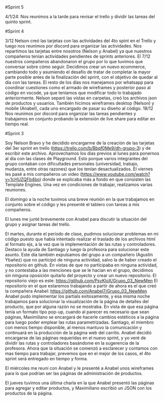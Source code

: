 #Sprint 5

4/1/24: Nos reunimos a la tarde para revisar el trello y dividir las tareas del quinto sprint.


#Sprint 4

3/12 Nelson creó las tarjetas con las actividades del 4to spint en el Trello y luego nos reunimos por discord para organizar las actividades. Nos repartimos las tarjetas entre nosotros (Nelson y Anabel) ya que nuestros compañeros tenían actividades pendientes de sprints anteriores.
El 7/12 nuestros compañeros abandonaron el grupo por lo que tuvimos que conversar sobre cómo seguir.
Decidimos crear un nuevo ecommerce, cambiando todo y asumiendo el desafío de tratar de completar la mayor parte posible antes de la finalización del sprint, con el objetivo de quedar al día con las tareas.
El resto de los días nos manejamos por whatsapp para coordinar cuestiones como el armado de wireframes y posterior paso al código en vscode, ya que teníamos que modificar todo lo trabajado anteriormente. Nelson separó las vistas en carpetas, creó los archivos json de productos y usuarios. También hicimos wireframes desktop (Nelson) y mobile (Anabel), cada uno encargado de pasar su diseño al código.
18/12 Nos reunimos por discord para organizar las tareas pendientes y trabajamos en conjunto probando la extensión de live share para editar en tiempo real. 

#Sprint 3

Soy Nelson Bravo y he decidido encargarme de la creación de las tarjetas del 3er sprint en trello (https://trello.com/b/Bbqf0Me9/dh-grupo-3) y de escribir este archivo.
Aprovechamos los días previos al lunes para ponernos al día con las clases de Playground. Esto porque varios integrantes del grupo contaban con dificultades personales (universidad, trabajo, mudanza, entre otras razones) que los tenían desactualizados. El viernes les pasé a mis compañeros un video (https://www.youtube.com/watch?v=1cHUZQFb4bo) donde se explicaba más a fondo en que consisten las Template Engines.
Una vez en condiciones de trabajar, realizamos varias reuniones.

El domingo a la noche tuvimos una breve reunión en la que trabajamos en conjunto sobre el código y les presenté el tablero con tareas a mis compañeros.

El lunes me junté brevemente con Anabel para discutir la situación del grupo y asignar tareas del trello.

El martes, durante el período de clase, pudimos solucionar problemas en mi código puesto que había intentado realizar el traslado de los archivos html al formato ejs, a la vez que la implementación de las rutas y controladores. Destaco la ayuda de Santiago y luego la profesora para solucionar este asunto. Este día también expulsamos del grupo a un compañero (Agustín Ybañez) que no participó de ninguna actividad, salvo la de haber creado el repositorio en github. En vistas de que no participaba en ninguna actividad, y no contestaba a las menciones que se le hacían en el grupo, decidimos sin ninguna oposición quitarlo del proyecto y crear un nuevo repositorio.
El repositorio viejo es este: https://github.com/PsyKloX/Grupo_03_NewMen
El repositorio en el que estaremos trabajando a partir de ahora es el que creó la compañera Anabel: https://github.com/Anabel7/Grupo_03_NewMen
Anabel pudo implementar los partials exitosamente, y esa misma noche trabajamos para solucionar la visualización de la página de detalles del producto, que por alguna razón no se mostraba. En vista de que esa página tenía un formato tipo pop-up, cuando al parecer es necesario que sean páginas, Maximiliano se encargará de hacerle cambios estéticos a la página para luego poder emplear las rutas parametrizadas.
Santiago, el miembro con menos tiempo disponible, al menos mantuvo la comunicación y continuará en la producción de la página web del carrito.
Anabel decidió encargarse de las páginas requeridas en el nuevo sprint, y yo veré de dividir las rutas y controladores basándome en la sugerencia de la profesora. Ahora que la situación se comenzó a esclarecer y contamos con mas tiempo para trabajar, prevemos que en el mejor de los casos, el 4to sprint será entregado en tiempo y forma.

El miércoles me reuní con Anabel y le presenté a Anabel unos wireframes para lo que podrían ser las páginas de administración de productos.

El jueves tuvimos una última charla en la que Anabel presentó las páginas para agregar y editar productos, y Maximiliano escribió un JSON con los productos de la página.